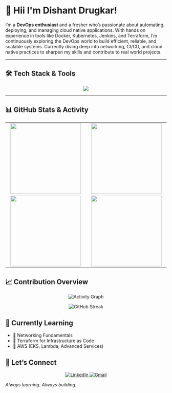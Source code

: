 

# 👋 Hii I'm Dishant Drugkar! 

I’m a **DevOps enthusiast** and a fresher who’s passionate about automating, deploying, and managing cloud native applications. With hands on experience in tools like Docker, Kubernetes, Jenkins, and Terraform, I’m continuously exploring the DevOps world to build efficient, reliable, and scalable systems. Currently diving deep into networking, CI/CD, and cloud native practices to sharpen my skills and contribute to real world projects.

---

## 🛠️ Tech Stack & Tools  

<p align="center">
  <img src="https://skillicons.dev/icons?i=linux,python,docker,kubernetes,aws,terraform,jenkins,bash,prometheus,grafana" />
</p>  

---

## 📊 GitHub Stats & Activity  

<p align="center">
  <table>
    <tr>
      <td align="center" width="400">
        <img src="https://github-profile-summary-cards.vercel.app/api/cards/stats?username=DishantDrugkar&theme=radical" height="220"/>
      </td>
      <td align="center" width="400">
        <img src="https://github-profile-summary-cards.vercel.app/api/cards/most-commit-language?username=DishantDrugkar&theme=radical" height="220"/>
      </td>
    </tr>
    <tr>
      <td align="center" width="400">
        <img src="https://github-profile-summary-cards.vercel.app/api/cards/repos-per-language?username=DishantDrugkar&theme=radical" height="220"/>
      </td>
      <td align="center" width="400">
        <img src="https://github-profile-summary-cards.vercel.app/api/cards/productive-time?username=DishantDrugkar&theme=radical&utcOffset=5.5" height="220"/>
      </td>
    </tr>
  </table>
</p>


## 📈 Contribution Overview  

<p align="center">
  <img src="https://github-readme-activity-graph.vercel.app/graph?username=DishantDrugkar&theme=react-dark&bg_color=0d1117&color=58a6ff&line=58a6ff&point=ffffff&area=true&hide_border=true" alt="Activity Graph"/>
</p>

<p align="center">
  <img src="https://github-readme-streak-stats-eight.vercel.app?user=DishantDrugkar&theme=radical" alt="GitHub Streak"/>
</p>

## 📖 Currently Learning  

- 📌 Networking Fundamentals      
- 📌 Terraform for Infrastructure as Code  
- 📌 AWS (EKS, Lambda, Advanced Services)  


## 🤝 Let’s Connect  

<p align="center">
  <a href="https://www.linkedin.com/in/dishant-drugkar/" target="_blank">
    <img src="https://img.shields.io/badge/LinkedIn-Dishant%20Drugkar-blue?style=for-the-badge&logo=linkedin&logoColor=white" alt="LinkedIn"/>
  </a>
  <a href="mailto:dishantdrugkar1@gmail.com">
    <img src="https://img.shields.io/badge/Email-dishantdrugkar1%40gmail.com-red?style=for-the-badge&logo=gmail&logoColor=white" alt="Gmail"/>
  </a>
</p>




*Always learning. Always building.*
